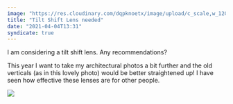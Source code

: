 ```yaml
---
image: "https://res.cloudinary.com/dqpknoetx/image/upload/c_scale,w_1200/v1616773331/_DSC8931_lttnkn.jpg"
title: "Tilt Shift Lens needed"
date: "2021-04-04T13:31"
syndicate: true
---
```

I am considering a tilt shift lens. Any recommendations? 

This year I want to take my architectural photos a bit further and the old verticals (as in this lovely photo) would be better straightened up! I have seen how effective these lenses are for other people.

![](https://res.cloudinary.com/dqpknoetx/image/upload/c_scale,w_1200/v1616773331/_DSC8931_lttnkn.jpg)